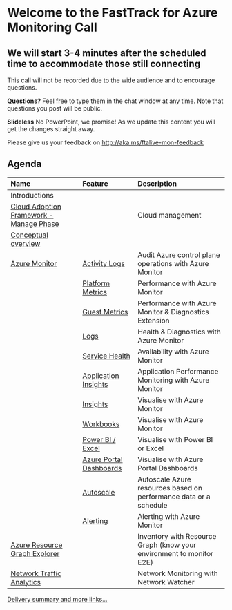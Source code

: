 # Welcome to the FastTrack for Azure Monitoring Call
## We will start 3-4 minutes after the scheduled time to accommodate those still connecting

This call will not be recorded due to the wide audience and to encourage questions.

**Questions?** Feel free to type them in the chat window at any time. Note that questions you post will be public.

**Slideless** No PowerPoint, we promise! As we update this content you will get the changes straight away.

Please give us your feedback on http://aka.ms/ftalive-mon-feedback

## Agenda

| Name    | Feature																										| Description  
|:-----																										| :----------    | :--------
| Introductions 																									| 		
| [Cloud Adoption Framework - Manage Phase](https://docs.microsoft.com/en-us/azure/cloud-adoption-framework/manage/)  		|											| Cloud management 
| [Conceptual overview](CONCEPTUAL.md)      |      |    |
| [Azure Monitor](https://docs.microsoft.com/en-us/azure/azure-monitor/)    | [Activity Logs](https://docs.microsoft.com/en-us/azure/azure-monitor/platform/activity-log)															| Audit Azure control plane operations with Azure Monitor
|    | [Platform Metrics](https://docs.microsoft.com/en-us/azure/azure-monitor/platform/data-platform-metrics)													| Performance with Azure Monitor
|    | [Guest Metrics](https://docs.microsoft.com/en-us/azure/azure-monitor/platform/diagnostics-extension-overview)													| Performance with Azure Monitor & Diagnostics Extension
|    | [Logs](https://docs.microsoft.com/en-us/azure/azure-monitor/platform/data-platform-logs)															| Health & Diagnostics with Azure Monitor
|    | [Service Health](https://docs.microsoft.com/en-us/azure/service-health/)																	| Availability with Azure Monitor
|    | [Application Insights](https://docs.microsoft.com/en-us/azure/azure-monitor/app/app-insights-overview)													| Application Performance Monitoring with Azure Monitor
|    | [Insights](https://docs.microsoft.com/en-us/azure/azure-monitor/insights/insights-overview)															| Visualise with Azure Monitor
|    | [Workbooks](https://docs.microsoft.com/en-us/azure/azure-monitor/platform/workbooks-overview)															| Visualise with Azure Monitor
|    | [Power BI / Excel](https://docs.microsoft.com/en-us/azure/azure-monitor/platform/powerbi)															| Visualise with Power BI or Excel
|    | [Azure Portal Dashboards](https://docs.microsoft.com/en-us/azure/azure-portal/azure-portal-dashboards#:~:text=%20Create%20and%20share%20dashboards%20in%20the%20Azure,want%20to%20copy.%20In%20the%20page...%20More%20)	| Visualise with Azure Portal Dashboards
|    | [Autoscale](https://docs.microsoft.com/en-us/azure/azure-monitor/platform/autoscale-overview)												| Autoscale Azure resources based on performance data or a schedule
|    | [Alerting](https://docs.microsoft.com/en-us/azure/azure-monitor/platform/alerts-overview)															| Alerting with Azure Monitor
|  [Azure Resource Graph Explorer](https://docs.microsoft.com/en-us/azure/governance/resource-graph/)  | 														| Inventory with Resource Graph (know your environment to monitor E2E)
|  [Network Traffic Analytics](https://docs.microsoft.com/en-us/azure/network-watcher/traffic-analytics)	  | 													| Network Monitoring with Network Watcher

[Delivery summary and more links...](WALKTHROUGH.md)